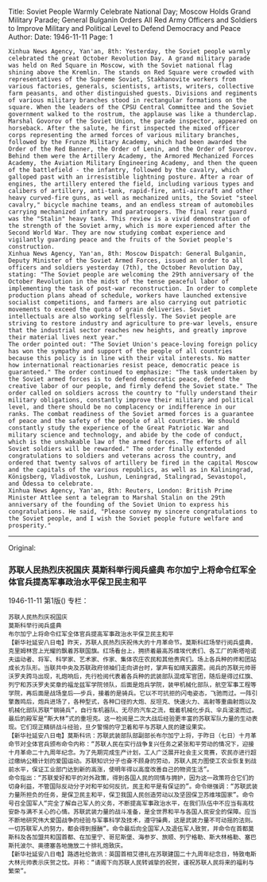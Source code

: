 Title: Soviet People Warmly Celebrate National Day; Moscow Holds Grand Military Parade; General Bulganin Orders All Red Army Officers and Soldiers to Improve Military and Political Level to Defend Democracy and Peace
Author:
Date: 1946-11-11
Page: 1

    Xinhua News Agency, Yan'an, 8th: Yesterday, the Soviet people warmly celebrated the great October Revolution Day. A grand military parade was held on Red Square in Moscow, with the Soviet national flag shining above the Kremlin. The stands on Red Square were crowded with representatives of the Supreme Soviet, Stakhanovite workers from various factories, generals, scientists, artists, writers, collective farm peasants, and other distinguished guests. Divisions and regiments of various military branches stood in rectangular formations on the square. When the leaders of the CPSU Central Committee and the Soviet government walked to the rostrum, the applause was like a thunderclap. Marshal Govorov of the Soviet Union, the parade inspector, appeared on horseback. After the salute, he first inspected the mixed officer corps representing the armed forces of various military branches, followed by the Frunze Military Academy, which had been awarded the Order of the Red Banner, the Order of Lenin, and the Order of Suvorov. Behind them were the Artillery Academy, the Armored Mechanized Forces Academy, the Aviation Military Engineering Academy, and then the queen of the battlefield - the infantry, followed by the cavalry, which galloped past with an irresistible lightning posture. After a roar of engines, the artillery entered the field, including various types and calibers of artillery, anti-tank, rapid-fire, anti-aircraft and other heavy curved-fire guns, as well as mechanized units, the Soviet "steel cavalry," bicycle machine teams, and an endless stream of automobiles carrying mechanized infantry and paratroopers. The final rear guard was the "Stalin" heavy tank. This review is a vivid demonstration of the strength of the Soviet army, which is more experienced after the Second World War. They are now studying combat experience and vigilantly guarding peace and the fruits of the Soviet people's construction.
    Xinhua News Agency, Yan'an, 8th: Moscow Dispatch: General Bulganin, Deputy Minister of the Soviet Armed Forces, issued an order to all officers and soldiers yesterday (7th), the October Revolution Day, stating: "The Soviet people are welcoming the 29th anniversary of the October Revolution in the midst of the tense peaceful labor of implementing the task of post-war reconstruction. In order to complete production plans ahead of schedule, workers have launched extensive socialist competitions, and farmers are also carrying out patriotic movements to exceed the quota of grain deliveries. Soviet intellectuals are also working selflessly. The Soviet people are striving to restore industry and agriculture to pre-war levels, ensure that the industrial sector reaches new heights, and greatly improve their material lives next year."
    The order pointed out: "The Soviet Union's peace-loving foreign policy has won the sympathy and support of the people of all countries because this policy is in line with their vital interests. No matter how international reactionaries resist peace, democratic peace is guaranteed." The order continued to emphasize: "The task undertaken by the Soviet armed forces is to defend democratic peace, defend the creative labor of our people, and firmly defend the Soviet state." The order called on soldiers across the country to "fully understand their military obligations, constantly improve their military and political level, and there should be no complacency or indifference in our ranks. The combat readiness of the Soviet armed forces is a guarantee of peace and the safety of the people of all countries. We should constantly study the experience of the Great Patriotic War and military science and technology, and abide by the code of conduct, which is the unshakable law of the armed forces. The efforts of all Soviet soldiers will be rewarded." The order finally extended congratulations to soldiers and veterans across the country, and ordered that twenty salvos of artillery be fired in the capital Moscow and the capitals of the various republics, as well as in Kaliningrad, Königsberg, Vladivostok, Lushun, Leningrad, Stalingrad, Sevastopol, and Odessa to celebrate.
    Xinhua News Agency, Yan'an, 8th: Reuters, London: British Prime Minister Attlee sent a telegram to Marshal Stalin on the 29th anniversary of the founding of the Soviet Union to express his congratulations. He said, "Please convey my sincere congratulations to the Soviet people, and I wish the Soviet people future welfare and prosperity."



<hr /> 

Original: 


### 苏联人民热烈庆祝国庆  莫斯科举行阅兵盛典  布尔加宁上将命令红军全体官兵提高军事政治水平保卫民主和平

1946-11-11
第1版()
专栏：

    苏联人民热烈庆祝国庆
    莫斯科举行阅兵盛典
    布尔加宁上将命令红军全体官兵提高军事政治水平保卫民主和平
    【新华社延安八日电】昨天，苏联人民热烈庆祝伟大的十月革命节。莫斯科红场举行阅兵盛典，克里姆林宫上光耀的飘着苏联国旗。红场看台上，拥挤着最高苏维埃代表们、各工厂的斯塔哈诺夫运动者、将军、科学家、艺术家、作家、集体农庄农民和其他贵宾们。场上各兵种的师和团站成长方队形。当联共中央及苏联政府领袖们走向讲台时，掌声有如晴天霹雳。阅兵的苏联元帅哥沃罗夫跨马出现，礼炮响后，先行检阅代表着各兵种的武装部队混成军官团，随后是得过红旗、列宁和苏沃罗夫奖章的福龙兹军学院领队，后面是炮兵学院，装甲机械化部队，航空军事工程等学院，再后面是战场皇后——步兵，接着的是骑兵。它以不可抗拒的闪电姿态，飞驰而过。一阵引擎轰鸣后，炮兵进场了，各种型式，各种口径的大炮、反坦克、快速火力、高射等重曲射炮以及机械化部队苏联“钢骑兵”，自行车机器队、无尽的汽车之流，载着机械化步兵、伞兵滚滚而过。最后的殿军是“斯大林”式的重坦克。这一检阅是二次大战后经验更丰富的苏联军队力量的生动表现。它们现正精研战斗经验，旦夕警惕的守卫着和平与苏联人民的建设果实。
    【新华社延安八日电】莫斯科讯：苏联武装部队部副部长布尔加宁上将，于昨日（七日）十月革命节对全体官兵颁布命令内称：“苏联人民在实行战争复兴任务之紧张和平劳动的情况下，迎接十月革命二十九周年纪念。为了先期完成生产计划，工人广泛展开社会主义竞赛，农民亦进行超过缴纳公粮计划的爱国运动。苏联知识分子也奋不顾身的劳动，苏联人民力图使工农业恢复到战前水平，保证工业部门达到新的高涨，使明年得以高度改善自己的物资生活”。
    命令指出：“苏联爱好和平的对外政策，得到各国人民的同情与拥护，因为这一政策符合它们的切身利益，不管国际反动分子对和平如何反抗，民主和平是有保证的”。命令继强调：“苏联武装力量所担负的任务，是保卫民主和平，保卫我国人民创造劳动以及坚固保卫苏维埃国家”。命令号召全国军人“完全了解自己军人的义务，不断提高军事政治水平，在我们队伍中不应当有高枕安卧与满不关心的心情。苏联武装力量的战斗准备，是全世界和平与各国人民安全的保障。应当不断地研究伟大爱国战争的经验与军事科学及技术，遵守操典，这是武装力量不可动摇的法则。一切苏联军人的努力，都会得到报酬”。命令最后向全国军人及退伍军人致贺，并命令在首都莫斯科及各加盟共和国首都、在加里宁、哥尼斯堡、海参岁、旅顺、列宁格勒、斯大林格勒、塞巴斯托波尔、奥德塞各地施放二十排礼炮致庆。
    【新华社延安八日电】路透社伦敦讯：英国首相艾德礼在苏联建国二十九周年纪念日，特致电斯大林元帅表示庆贺之忱。并称：“请阁下向苏联人民转诚挚的祝贺，谨祝苏联人民将来的福利与繁荣”。
